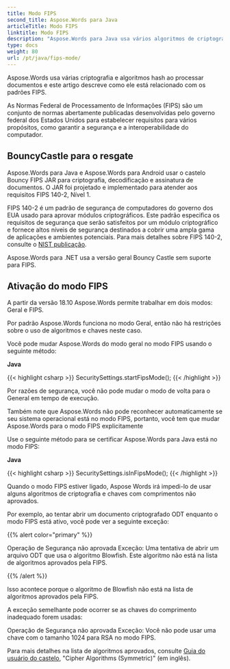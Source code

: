```yaml
---
title: Modo FIPS
second_title: Aspose.Words para Java
articleTitle: Modo FIPS
linktitle: Modo FIPS
description: "Aspose.Words para Java usa vários algoritmos de criptografia e hash ao processar documentos para cumprir com os padrões FIPS."
type: docs
weight: 80
url: /pt/java/fips-mode/
---
```


Aspose.Words usa várias criptografia e algoritmos hash ao processar documentos e este artigo descreve como ele está relacionado com os padrões FIPS.

As Normas Federal de Processamento de Informações (FIPS) são um conjunto de normas abertamente publicadas desenvolvidas pelo governo federal dos Estados Unidos para estabelecer requisitos para vários propósitos, como garantir a segurança e a interoperabilidade do computador.

## BouncyCastle para o resgate

Aspose.Words para Java e Aspose.Words para Android usar o castelo Bouncy FIPS JAR para criptografia, decodificação e assinatura de documentos. O JAR foi projetado e implementado para atender aos requisitos FIPS 140-2, Nível 1.

FIPS 140-2 é um padrão de segurança de computadores do governo dos EUA usado para aprovar módulos criptográficos. Este padrão especifica os requisitos de segurança que serão satisfeitos por um módulo criptográfico e fornece altos níveis de segurança destinados a cobrir uma ampla gama de aplicações e ambientes potenciais. Para mais detalhes sobre FIPS 140-2, consulte o [NIST publicação](https://www.nist.gov/publications/security-requirements-cryptographic-modules-includes-change-notices-1232002?pub_id=902003).

Aspose.Words para .NET usa a versão geral Bouncy Castle sem suporte para FIPS.

## Ativação do modo FIPS

A partir da versão 18.10 Aspose.Words permite trabalhar em dois modos: Geral e FIPS.

Por padrão Aspose.Words funciona no modo Geral, então não há restrições sobre o uso de algoritmos e chaves neste caso.

Você pode mudar Aspose.Words do modo geral no modo FIPS usando o seguinte método:

**Java**

{{< highlight csharp >}}
SecuritySettings.startFipsMode();
{{< /highlight >}}

Por razões de segurança, você não pode mudar o modo de volta para o General em tempo de execução.

Também note que Aspose.Words não pode reconhecer automaticamente se seu sistema operacional está no modo FIPS, portanto, você tem que mudar Aspose.Words para o modo FIPS explicitamente

Use o seguinte método para se certificar Aspose.Words para Java está no modo FIPS:

**Java**

{{< highlight csharp >}}
SecuritySettings.isInFipsMode();
{{< /highlight >}}

Quando o modo FIPS estiver ligado, Aspose Words irá impedi-lo de usar alguns algoritmos de criptografia e chaves com comprimentos não aprovados.

Por exemplo, ao tentar abrir um documento criptografado ODT enquanto o modo FIPS está ativo, você pode ver a seguinte exceção:

{{% alert color="primary" %}}

Operação de Segurança não aprovada Exceção: Uma tentativa de abrir um arquivo ODT que usa o algoritmo Blowfish. Este algoritmo não está na lista de algoritmos aprovados pela FIPS.

{{% /alert %}}

Isso acontece porque o algoritmo de Blowfish não está na lista de algoritmos aprovados pela FIPS.

A exceção semelhante pode ocorrer se as chaves do comprimento inadequado forem usadas:

Operação de Segurança não aprovada Exceção: Você não pode usar uma chave com o tamanho 1024 para RSA no modo FIPS.

Para mais detalhes na lista de algoritmos aprovados, consulte [Guia do usuário do castelo](https://downloads.bouncycastle.org/fips-java/docs/BC-FJA-UserGuide-1.0.1.pdf), "Cipher Algorithms (Symmetric)" (em inglês).


